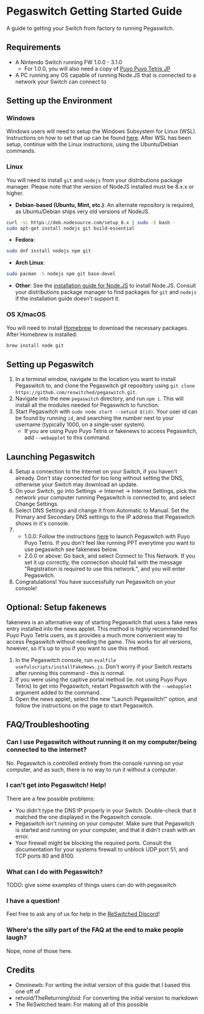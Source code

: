 Pegaswitch Getting Started Guide
================================
A guide to getting your Switch from factory to running Pegaswitch.

Requirements
------------
- A Nintendo Switch running FW 1.0.0 - 3.1.0
	- For 1.0.0, you will also need a copy of [Puyo Puyo Tetris JP](https://www.amazon.com/gp/product/B01N4PKS4S/ref=oh_aui_detailpage_o00_s00?ie=UTF8&psc=1)
- A PC running any OS capable of running Node.JS that is connected to a network your Switch can connect to

Setting up the Environment
--------------------------
### Windows
Windows users will need to setup the Windows Subsystem for Linux (WSL). Instructions on how to set that up can be found [here](https://docs.microsoft.com/en-us/windows/wsl/install-win10). After WSL has been setup, continue with the Linux instructions, using the Ubuntu/Debian commands.
### Linux
You will need to install `git` and `nodejs` from your distributions package manager. Please note that the version of NodeJS installed must be 8.x.x or higher.
- **Debian-based (Ubuntu, Mint, etc.)**: An alternate repository is required, as Ubuntu/Debian ships very old versions of NodeJS.
```bash
curl -sL https://deb.nodesource.com/setup_8.x | sudo -E bash -
sudo apt-get install nodejs git build-essential
```
- **Fedora**:
```bash
sudo dnf install nodejs npm git
```
- **Arch Linux**:
```bash
sudo pacman -S nodejs npm git base-devel
```
- **Other**: See the [installation guide for Node.JS](https://nodejs.org/en/download/package-manager/) to install Node.JS. Consult your distributions package manager to find packages for `git` and `nodejs` if the installation guide doesn't support it.
### OS X/macOS
You will need to install [Homebrew](https://brew.sh/) to download the necessary packages. After Homebrew is installed:
```bash
brew install node git
```
Setting up Pegaswitch
---------------------
1. In a terminal window, navigate to the location you want to install Pegaswitch to, and clone the Pegaswitch git repository using `git clone https://github.com/reswitched/pegaswitch.git`.
2. Navigate into the new `pegaswitch` directory, and run `npm i`. This will install all the modules needed for Pegaswitch to function.
3. Start Pegaswitch with `sudo node start --setuid $(id)`. Your user id can be found by running `id`, and searching the number next to your username (typically 1000, on a single-user system).
	- If you are using Puyo Puyo Tetris or fakenews to access Pegaswitch, add `--webapplet` to this command. 

Launching Pegaswitch
--------------------
4. Setup a connection to the Internet on your Switch, if you haven't already. Don't stay connected for too long without setting the DNS, otherwise your Switch may download an update.
5. On your Switch, go into Settings -> Internet -> Internet Settings, pick the network your computer running Pegaswitch is connected to, and select Change Settings.
6. Select DNS Settings and change it from Automatic to Manual. Set the Primary and Secondary DNS settings to the IP address that Pegaswitch shows in it's console.
7.  - 1.0.0: Follow the instructions [here](http://switchbrew.org/index.php?title=Internet_Browser#WebApplet_launch_with_Tetris) to launch Pegaswitch with Puyo Puyo Tetris. If you 	don't feel like running PPT everytime you want to use pegaswitch see fakenews below.
	- 2.0.0 or above: Go back, and select Connect to This Network. If you set it up correctly, the connection should fail with the message "Registration is required to use this network.", and you will enter Pegaswitch.
8. Congratulations! You have successfully run Pegaswitch on your console!

Optional: Setup fakenews
------------------------
fakenews is an alternative way of starting Pegaswitch that uses a fake news entry installed into the news applet. This method is highly recommended for Puyo Puyo Tetris users, as it provides a much more convenient way to access Pegaswitch without needing the game. This works for all versions, however, so it's up to you if you want to use this method.

1. In the Pegaswitch console, run `evalfile usefulscripts/installFakeNews.js`. Don't worry if your Switch restarts after running this command - this is normal.
2. If you were using the captive portal method (ie. not using Puyo Puyo Tetris) to get into Pegaswitch, restart Pegaswitch with the `--webapplet` argument added to the command.
3. Open the news applet, select the new "Launch Pegaswitch!" option, and follow the instructions on the page to start Pegaswitch.

FAQ/Troubleshooting
-------------------
### Can I use Pegaswitch without running it on my computer/being connected to the internet?
No. Pegaswitch is controlled entirely from the console running on your computer, and as such, there is no way to run it without a computer.
### I can't get into Pegaswitch! Help!
There are a few possible problems:

- You didn't type the DNS IP properly in your Switch. Double-check that it matched the one displayed in the Pegaswitch console.
- Pegaswitch isn't running on your computer. Make sure that Pegaswitch is started and running on your computer, and that it didn't crash with an error.
- Your firewall might be blocking the required ports. Consult the documentation for your systems firewall to unblock UDP port 51, and TCP ports 80 and 8100.
### What can I do with Pegaswitch?
TODO: give some examples of things users can do with pegaswitch
### I have a question!
Feel free to ask any of us for help in the [ReSwitched Discord](https://discord.gg/fK3VSQy)!
### Where's the silly part of the FAQ at the end to make people laugh?
Nope, none of those here.

Credits
-------
- Omninewb: For writing the initial version of this guide that I based this one off of
- retvoid/TheReturningVoid: For converting the initial version to markdown
- The ReSwitched team: For making all of this possible